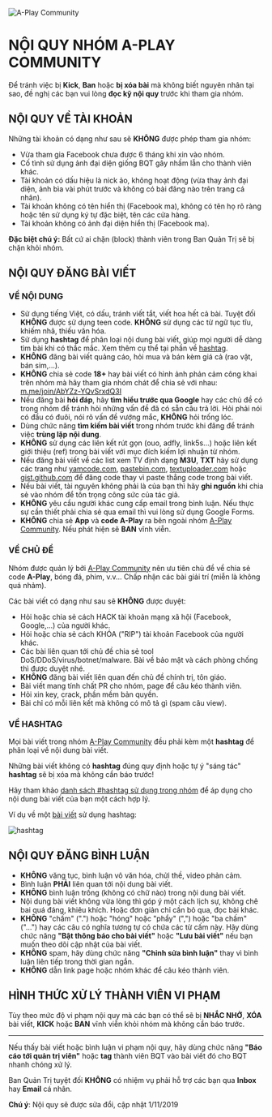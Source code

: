![A-Play Community](https://i.imgur.com/zI3AtQA.jpg)

# NỘI QUY NHÓM A-PLAY COMMUNITY

Để tránh việc bị **Kick**, **Ban** hoặc **bị xóa bài** mà không biết nguyên nhân tại sao, đề nghị các bạn vui lòng **đọc kỹ nội quy** trước khi tham gia nhóm.

## NỘI QUY VỀ TÀI KHOẢN

Những tài khoản có dạng như sau sẽ **KHÔNG** được phép tham gia nhóm:
- Vừa tham gia Facebook chưa được 6 tháng khi xin vào nhóm.
- Cố tình sử dụng ảnh đại diện giống BQT gây nhầm lẫn cho thành viên khác.
- Tài khoản có dấu hiệu là nick ảo, không hoạt động (vừa thay ảnh đại diện, ảnh bìa vài phút trước và không có bài đăng nào trên trang cá nhân).
- Tài khoản không có tên hiển thị (Facebook ma), không có tên họ rõ ràng hoặc tên sử dụng ký tự đặc biệt, tên các cửa hàng.
-  Tài khoản không có ảnh đại diện hiển thị (Facebook ma).

**Đặc biệt chú ý:** Bất cứ ai chặn (block) thành viên trong Ban Quản Trị sẽ bị chặn khỏi nhóm.

## NỘI QUY ĐĂNG BÀI VIẾT

### VỀ NỘI DUNG
- Sử dụng tiếng Việt, có dấu, tránh viết tắt, viết hoa hết cả bài. Tuyệt đối **KHÔNG** được sử dụng teen code. **KHÔNG** sử dụng các từ ngữ tục tĩu, khiếm nhã, thiếu văn hóa.
- Sử dụng **hashtag** để phân loại nội dung bài viết, giúp mọi người dễ dàng tìm bài khi có thắc mắc. Xem thêm cụ thể tại phần về [hashtag](hashtags.md).
- **KHÔNG** đăng bài viết quảng cáo, hỏi mua và bán kèm giá cả (rao vặt, bán sim,...). 
- **KHÔNG** chia sẻ code **18+** hay bài viết có hình ảnh phản cảm công khai trên nhóm mà hãy tham gia nhóm chát để chia sẻ với nhau: [m.me/join/AbYZz-YQvSrxdQ3I](https://m.me/join/AbYZz-YQvSrxdQ3I)
- Nếu đăng bài **hỏi đáp**, hãy **tìm hiểu trước qua Google** hay các chủ đề có trong nhóm để tránh hỏi những vấn đề đã có sẵn câu trả lời. Hỏi phải nói có đầu có đuôi, nói rõ vấn đề vướng mắc, **KHÔNG** hỏi trống lóc.
- Dùng chức năng **tìm kiếm bài viết** trong nhóm trước khi đăng để tránh việc **trùng lặp nội dung**.
- **KHÔNG** sử dụng các liên kết rút gọn (ouo, adfly, link5s...) hoặc liên kết giới thiệu (ref) trong bài viết với mục đích kiếm lợi nhuận từ nhóm.
- Nếu đăng bài viết về các list xem TV định dạng **M3U**, **TXT** hãy sử dụng các trang như [yamcode.com](https://yamcode.com/), [pastebin.com](http://pastebin.com), [textuploader.com](https://textuploader.com) hoặc [gist.github.com](https://gist.github.com/) để đăng code thay vì paste thẳng code trong bài viết.
- Nếu bài viết, tài nguyên không phải là của bạn thì hãy **ghi nguồn** khi chia sẻ vào nhóm để tôn trọng công sức của tác giả.
- **KHÔNG** yêu cầu người khác cung cấp email trong bình luận. Nếu thực sự cần thiết phải chia sẻ qua email thì vui lòng sử dụng Google Forms.
- **KHÔNG** chia sẻ **App** và **code A-Play** ra bên ngoài nhóm [A-Play Community](https://facebook.com/groups/aplay.community). Nếu phát hiện sẽ **BAN** vĩnh viễn.

### VỀ CHỦ ĐỀ

Nhóm được quản lý bởi [A-Play Community](https://facebook.com/groups/aplay.community) nên ưu tiên chủ đề về chia sẻ code **A-Play**, bóng đá, phim, v.v... Chấp nhận các bài giải trí (miễn là không quá nhảm).

Các bài viết có dạng như sau sẽ **KHÔNG** được duyệt:
- Hỏi hoặc chia sẻ cách HACK tài khoản mạng xã hội (Facebook, Google,...) của người khác.
- Hỏi hoặc chia sẻ cách KHÓA ("RIP") tài khoản Facebook của người khác.
- Các bài liên quan tới chủ đề chia sẻ tool DoS/DDoS/virus/botnet/malware. Bài về bảo mật và cách phòng chống thì được duyệt nhé.
- **KHÔNG** đăng bài viết liên quan đến chủ đề chính trị, tôn giáo.
- Bài viết mang tính chất PR cho nhóm, page để câu kéo thành viên.
- Hỏi xin key, crack, phần mềm bản quyền.
- Bài chỉ có mỗi liên kết mà không có mô tả gì (spam câu view).


### VỀ HASHTAG

Mọi bài viết trong nhóm [A-Play Community](https://facebook.com/groups/aplay.community) đều phải kèm một **hashtag** để phân loại về nội dung bài viết.

Những bài viết không có **hashtag** đúng quy định hoặc tự ý "sáng tác" **hashtag** sẽ bị xóa mà không cần báo trước!

Hãy tham khảo [danh sách #hashtag sử dụng trong nhóm](hashtags.md) để áp dụng cho nội dung bài viết của bạn một cách hợp lý.

Ví dụ về một [bài viết](https://www.facebook.com/groups/zaltv.vn/permalink/2415576318663967/) sử dụng hashtag:

![hashtag](https://i.postimg.cc/bwQkts1r/trogiup.png)

## NỘI QUY ĐĂNG BÌNH LUẬN

- **KHÔNG** văng tục, bình luận vô văn hóa, chửi thề, video phản cảm.
- Bình luận **PHẢI** liên quan tới nội dung bài viết.
- **KHÔNG** bình luận trống (không có chữ nào) trong nội dung bài viết.
- Nội dung bài viết không vừa lòng thì góp ý một cách lịch sự, không chê bai quá đáng, khiêu khích. Hoặc đơn giản chỉ cần bỏ qua, đọc bài khác.
- **KHÔNG** "chấm" (".") hoặc "hóng" hoặc "phẩy" (",") hoặc "ba chấm" ("...") hay các câu có nghĩa tương tự có chứa các từ cấm này. Hãy dùng chức năng **"Bật thông báo cho bài viết"** hoặc **"Lưu bài viết"** nếu bạn muốn theo dõi cập nhật của bài viết.
- **KHÔNG** spam, hãy dùng chức năng **"Chỉnh sửa bình luận"** thay vì bình luận liên tiếp trong thời gian ngắn.
- **KHÔNG** dẫn link page hoặc nhóm khác để câu kéo thành viên.

## HÌNH THỨC XỬ LÝ THÀNH VIÊN VI PHẠM

Tùy theo mức độ vi phạm nội quy mà các bạn có thể sẽ bị **NHẮC NHỞ**, **XÓA** bài viết, **KICK** hoặc **BAN** vĩnh viễn khỏi nhóm mà không cần báo trước.
 
---

Nếu thấy bài viết hoặc bình luận vi phạm nội quy, hãy dùng chức năng **"Báo cáo tới quản trị viên"** hoặc **tag** thành viên BQT vào bài viết đó cho BQT nhanh chóng xử lý.

Ban Quản Trị tuyệt đối **KHÔNG** có nhiệm vụ phải hỗ trợ các bạn qua **Inbox** hay **Email** cá nhân.

**Chú ý**: Nội quy sẽ được sửa đổi, cập nhật 1/11/2019
